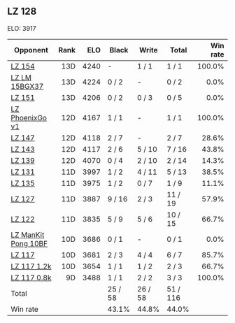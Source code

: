 ## LZ 128 ##

ELO: 3917

Opponent | Rank | ELO | Black | Write | Total | Win rate
---------|-----:|----:|-------|-------|-------|-------:
[LZ 154](LZ%20154.md) | 13D | 4240 | - | 1 / 1 | 1 / 1 | 100.0%
[LZ LM 15BGX37](LZ%20LM%2015BGX37.md) | 13D | 4224 | 0 / 2 | - | 0 / 2 | 0.0%
[LZ 151](LZ%20151.md) | 13D | 4206 | 0 / 2 | 0 / 3 | 0 / 5 | 0.0%
[LZ PhoenixGo v1](LZ%20PhoenixGo%20v1.md) | 12D | 4167 | 1 / 1 | - | 1 / 1 | 100.0%
[LZ 147](LZ%20147.md) | 12D | 4118 | 2 / 7 | - | 2 / 7 | 28.6%
[LZ 143](LZ%20143.md) | 12D | 4117 | 2 / 6 | 5 / 10 | 7 / 16 | 43.8%
[LZ 139](LZ%20139.md) | 12D | 4070 | 0 / 4 | 2 / 10 | 2 / 14 | 14.3%
[LZ 131](LZ%20131.md) | 11D | 3997 | 1 / 2 | 4 / 11 | 5 / 13 | 38.5%
[LZ 135](LZ%20135.md) | 11D | 3975 | 1 / 2 | 0 / 7 | 1 / 9 | 11.1%
[LZ 127](LZ%20127.md) | 11D | 3887 | 9 / 16 | 2 / 3 | 11 / 19 | 57.9%
[LZ 122](LZ%20122.md) | 11D | 3835 | 5 / 9 | 5 / 6 | 10 / 15 | 66.7%
[LZ ManKit Pong 10BF](LZ%20ManKit%20Pong%2010BF.md) | 10D | 3686 | 0 / 1 | - | 0 / 1 | 0.0%
[LZ 117](LZ%20117.md) | 10D | 3681 | 2 / 3 | 4 / 4 | 6 / 7 | 85.7%
[LZ 117 1.2k](LZ%20117%201.2k.md) | 10D | 3654 | 1 / 1 | 1 / 2 | 2 / 3 | 66.7%
[LZ 117 0.8k](LZ%20117%200.8k.md) | 9D | 3488 | 1 / 1 | 2 / 2 | 3 / 3 | 100.0%
Total | | | 25 / 58 | 26 / 58 | 51 / 116 | 
Win rate| | | 43.1% | 44.8% | 44.0% | 
